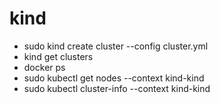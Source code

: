 # kind

- sudo kind create cluster --config cluster.yml <br/>
- kind get clusters <br/>
- docker ps <br/>
- sudo kubectl get nodes --context kind-kind <br/>
- sudo kubectl cluster-info --context kind-kind <br/>
